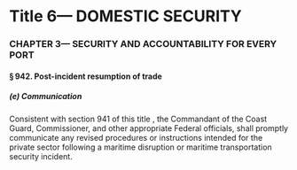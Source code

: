 
# Title 6— DOMESTIC SECURITY
### CHAPTER 3— SECURITY AND ACCOUNTABILITY FOR EVERY PORT
#### § 942. Post-incident resumption of trade
##### (e) Communication

Consistent with section 941 of this title , the Commandant of the Coast Guard, Commissioner, and other appropriate Federal officials, shall promptly communicate any revised procedures or instructions intended for the private sector following a maritime disruption or maritime transportation security incident.

